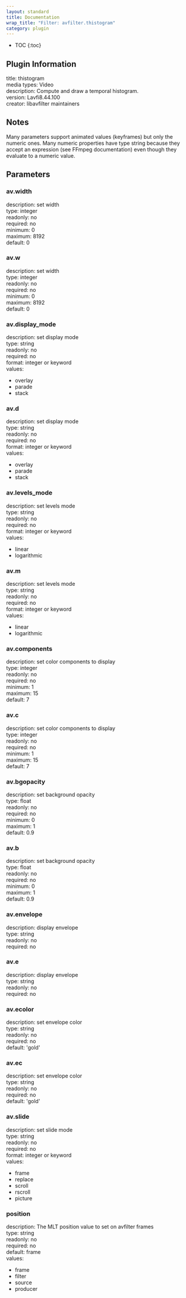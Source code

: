 ```yaml
---
layout: standard
title: Documentation
wrap_title: "Filter: avfilter.thistogram"
category: plugin
---
```

* TOC
{:toc}

## Plugin Information

title: thistogram  
media types:
Video  
description: Compute and draw a temporal histogram.  
version: Lavfi8.44.100  
creator: libavfilter maintainers  

## Notes

Many parameters support animated values (keyframes) but only the numeric ones. Many numeric properties have type string because they accept an expression (see FFmpeg documentation) even though they evaluate to a numeric value.

## Parameters

### av.width

  
description:
set width  
type: integer  
readonly: no  
required: no  
minimum: 0  
maximum: 8192  
default: 0  

### av.w

  
description:
set width  
type: integer  
readonly: no  
required: no  
minimum: 0  
maximum: 8192  
default: 0  

### av.display_mode

  
description:
set display mode  
type: string  
readonly: no  
required: no  
format: integer or keyword  
values:  

* overlay
* parade
* stack

### av.d

  
description:
set display mode  
type: string  
readonly: no  
required: no  
format: integer or keyword  
values:  

* overlay
* parade
* stack

### av.levels_mode

  
description:
set levels mode  
type: string  
readonly: no  
required: no  
format: integer or keyword  
values:  

* linear
* logarithmic

### av.m

  
description:
set levels mode  
type: string  
readonly: no  
required: no  
format: integer or keyword  
values:  

* linear
* logarithmic

### av.components

  
description:
set color components to display  
type: integer  
readonly: no  
required: no  
minimum: 1  
maximum: 15  
default: 7  

### av.c

  
description:
set color components to display  
type: integer  
readonly: no  
required: no  
minimum: 1  
maximum: 15  
default: 7  

### av.bgopacity

  
description:
set background opacity  
type: float  
readonly: no  
required: no  
minimum: 0  
maximum: 1  
default: 0.9  

### av.b

  
description:
set background opacity  
type: float  
readonly: no  
required: no  
minimum: 0  
maximum: 1  
default: 0.9  

### av.envelope

  
description:
display envelope  
type: string  
readonly: no  
required: no  

### av.e

  
description:
display envelope  
type: string  
readonly: no  
required: no  

### av.ecolor

  
description:
set envelope color  
type: string  
readonly: no  
required: no  
default: 'gold'  

### av.ec

  
description:
set envelope color  
type: string  
readonly: no  
required: no  
default: 'gold'  

### av.slide

  
description:
set slide mode  
type: string  
readonly: no  
required: no  
format: integer or keyword  
values:  

* frame
* replace
* scroll
* rscroll
* picture

### position

  
description:
The MLT position value to set on avfilter frames  
type: string  
readonly: no  
required: no  
default: frame  
values:  

* frame
* filter
* source
* producer

